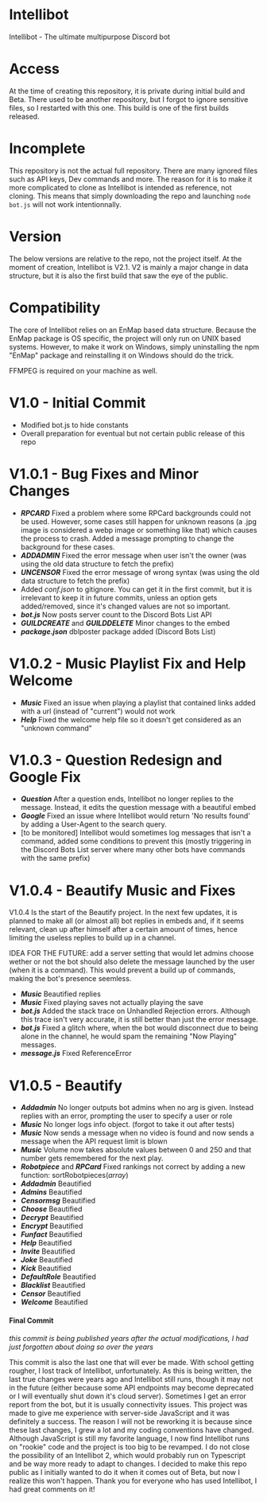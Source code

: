# Intellibot
Intellibot - The ultimate multipurpose Discord bot

# Access
At the time of creating this repository, it is private during initial build and Beta. There used to be another repository, but I forgot to ignore sensitive files, so I restarted with this one. This build is one of the first builds released.

# Incomplete
This repository is not the actual full repository. There are many ignored files such as API keys, Dev commands and more. The reason for it is to make it more complicated to clone as Intellibot is intended as reference, not cloning. This means that simply downloading the repo and launching `node bot.js` will not work intentionnally.

# Version
The below versions are relative to the repo, not the project itself. At the moment of creation, Intellibot is V2.1. V2 is mainly a major change in data structure, but it is also the first build that saw the eye of the public.

# Compatibility

The core of Intellibot relies on an EnMap based data structure. Because the EnMap package is OS specific, the project will only run on UNIX based systems. However, to make it work on Windows, simply uninstalling the npm "EnMap" package and reinstalling it on Windows should do the trick.

FFMPEG is required on your machine as well.

# V1.0 - Initial Commit
* Modified bot.js to hide constants
* Overall preparation for eventual but not certain public release of this repo

# V1.0.1 - Bug Fixes and Minor Changes

* ***RPCARD*** Fixed a problem where some RPCard backgrounds could not be used. However, some cases still happen for unknown reasons (a .jpg image is considered a webp image or something like that) which causes the process to crash. Added a message prompting to change the background for these cases.
* ***ADDADMIN*** Fixed the error message when user isn't the owner (was using the old data structure to fetch the prefix)
* ***UNCENSOR*** Fixed the error message of wrong syntax (was using the old data structure to fetch the prefix)
* Added *conf.json* to gitignore. You can get it in the first commit, but it is irrelevant to keep it in future commits, unless an option gets added/removed, since it's changed values are not so important.
* ***bot.js*** Now posts server count to the Discord Bots List API
* ***GUILDCREATE*** and ***GUILDDELETE*** Minor changes to the embed
* ***package.json*** dblposter package added (Discord Bots List)



# V1.0.2 - Music Playlist Fix and Help Welcome

* ***Music*** Fixed an issue when playing a playlist that contained links added with a url (instead of "current") would not work
* ***Help*** Fixed the welcome help file so it doesn't get considered as an "unknown command"

# V1.0.3 - Question Redesign and Google Fix

* ***Question*** After a question ends, Intellibot no longer replies to the message. Instead, it edits the question message with a beautiful embed 
* ***Google*** Fixed an issue where Intellibot would return 'No results found' by adding a User-Agent to the search query. 
* [to be monitored] Intellibot would sometimes log messages that isn't a command, added some conditions to prevent this (mostly triggering in the Discord Bots List server where many other bots have commands with the same prefix)

# V1.0.4 - Beautify Music and Fixes

V1.0.4 Is the start of the Beautify project. In the next few updates, it is planned to make all (or almost all)  bot replies in embeds and, if it seems relevant, clean up after himself after a certain amount of times, hence limiting the useless replies to build up in a channel. 

IDEA FOR THE FUTURE: add a server setting that would let admins choose wether or not the bot should also delete the message launched by the user (when it is a command). This would prevent a build up of commands, making the bot's presence seemless.

* ***Music*** Beautified replies
* ***Music*** Fixed playing saves not actually playing the save
* ***bot.js*** Added the stack trace on Unhandled Rejection errors. Although this trace isn't very accurate, it is still better than just the error message.
* ***bot.js*** Fixed a glitch where, when the bot would disconnect due to being alone in the channel, he would spam the remaining "Now Playing" messages.
* ***message.js*** Fixed ReferenceError

# V1.0.5 - Beautify

* ***Addadmin*** No longer outputs bot admins when no arg is given. Instead replies with an error, prompting the user to specify a user or role
* ***Music*** No longer logs info object. (forgot to take it out after tests)
* ***Music*** Now sends a message when no video is found and now sends a message when the API request limit is blown
* ***Music*** Volume now takes absolute values between 0 and 250 and that number gets remembered for the next play.
* ***Robotpiece*** and ***RPCard*** Fixed rankings not correct by adding a new function: sortRobotpieces(*array*)
* ***Addadmin*** Beautified
* ***Admins*** Beautified
* ***Censormsg*** Beautified
* ***Choose*** Beautified
* ***Decrypt*** Beautified
* ***Encrypt*** Beautified
* ***Funfact*** Beautified
* ***Help*** Beautified
* ***Invite*** Beautified
* ***Joke*** Beautified
* ***Kick*** Beautified
* ***DefaultRole*** Beautified
* ***Blacklist*** Beautified
* ***Censor*** Beautified
* ***Welcome*** Beautified

#### Final Commit

*this commit is being published years after the actual modifications, I had just forgotten about doing so over the years*

This commit is also the last one that will ever be made. With school getting rougher, I lost track of Intellibot, unfortunately. As this is being written, the last true changes were years ago and Intellibot still runs, though it may not in the future (either because some API endpoints may become deprecated or I will eventually shut down it's cloud server). Sometimes I get an error report from the bot, but it is usually connectivity issues. This project was made to give me experience with server-side JavaScript and it was definitely a success. The reason I will not be reworking it is because since these last changes, I grew a lot and my coding conventions have changed. Although JavaScript is still my favorite language, I now find Intellibot runs on "rookie" code and the project is too big to be revamped. I do not close the possibility of an Intellibot 2, which would probably run on Typescript  and be way more ready to adapt to changes. I decided to make this repo public as I initially wanted to do it when it comes out of Beta, but now I realize this won't happen. Thank you for everyone who has used Intellibot, I had great comments on it!